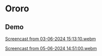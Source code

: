 # Ororo  

## Demo  

[Screencast from 03-06-2024 15:13:10.webm](https://github.com/occiandiaali/ororo-shadcn-nuxt3/assets/40769994/cc9d8889-2ea7-4ec8-9b48-f41d1a868a8c)  


[Screencast from 05-06-2024 14:51:00.webm](https://github.com/occiandiaali/ororo-shadcn-nuxt3/assets/40769994/7b458873-db3a-43a3-b8ee-3f349072109c)
